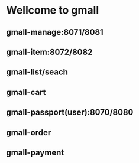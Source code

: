 # Wellcome to gmall

## gmall-manage:8071/8081
## gmall-item:8072/8082
## gmall-list/seach
## gmall-cart
## gmall-passport(user):8070/8080
## gmall-order
## gmall-payment
